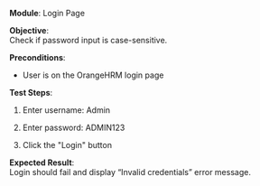 **Module**: Login Page

**Objective**:  
Check if password input is case-sensitive.

**Preconditions**:

- User is on the OrangeHRM login page
    

**Test Steps**:

1. Enter username: Admin
    
2. Enter password: ADMIN123
    
3. Click the "Login" button
    

**Expected Result**:  
Login should fail and display “Invalid credentials” error message.